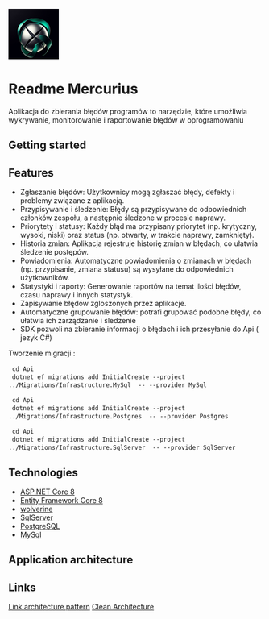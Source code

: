 ![Image Alt text](/images/logo.png)

# Readme Mercurius
Aplikacja do zbierania błędów programów to narzędzie, które umożliwia wykrywanie, 
monitorowanie i raportowanie błędów w oprogramowaniu
## Getting started
## Features

- Zgłaszanie błędów: Użytkownicy mogą zgłaszać błędy, defekty i problemy związane z aplikacją.
- Przypisywanie i śledzenie: Błędy są przypisywane do odpowiednich członków zespołu, a następnie śledzone w procesie naprawy.
- Priorytety i statusy: Każdy błąd ma przypisany priorytet (np. krytyczny, wysoki, niski) oraz status (np. otwarty, w trakcie naprawy, zamknięty).
- Historia zmian: Aplikacja rejestruje historię zmian w błędach, co ułatwia śledzenie postępów.
- Powiadomienia: Automatyczne powiadomienia o zmianach w błędach (np. przypisanie, zmiana statusu) są wysyłane do odpowiednich użytkowników.
- Statystyki i raporty: Generowanie raportów na temat ilości błędów, czasu naprawy i innych statystyk.
- Zapisywanie błędów zgloszonych przez aplikacje.
- Automatyczne grupowanie błędów: potrafi grupować podobne błędy, co ułatwia ich zarządzanie i śledzenie
- SDK pozwoli na zbieranie informacji o błędach i ich przesyłanie do Api ( jezyk C#)

Tworzenie migracji :

```
 cd Api
 dotnet ef migrations add InitialCreate --project ../Migrations/Infrastructure.MySql  -- --provider MySql
```
```
 cd Api
 dotnet ef migrations add InitialCreate --project ../Migrations/Infrastructure.Postgres  -- --provider Postgres
```
```
 cd Api
 dotnet ef migrations add InitialCreate --project ../Migrations/Infrastructure.SqlServer  -- --provider SqlServer
```

## Technologies

* [ASP.NET Core 8](https://docs.microsoft.com/en-us/aspnet/core/introduction-to-aspnet-core)
* [Entity Framework Core 8](https://docs.microsoft.com/en-us/ef/core/)
* [wolverine](https://wolverine.netlify.app/)
* [SqlServer](Microsoft.EntityFrameworkCore.SqlServer)
* [PostgreSQL](Npgsql.EntityFrameworkCore.PostgreSQL)
* [MySql](Pomelo.EntityFrameworkCore.MySql)
## Application architecture



## Links

[Link architecture pattern](https://github.com/dotnet-architecture/eShopOnWeb)
[Clean Architecture](https://github.com/jasontaylordev/CleanArchitecture)

